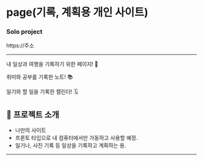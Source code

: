 # page(기록, 계획용 개인 사이트)  
### Solo project  

https://주소  

---  

내 일상과 여행을 기록하기 위한 페이지! 🌸  

취미와 공부를 기록한 노트! 📚  

일기와 할 일을 기록한 캘린더! 🗓️  
  

## 🐰 프로젝트 소개  
-   나만의 사이트
-   프론토 타입으로 내 컴퓨터에서만 가동하고 사용할 예정.
-   일기나, 사진 기록 등 일상을 기록하고 계획하는 용.
---
<!---
# 💪 프로젝트 기술 스택

프로젝트 기술 스택

Front: 

<img src="https://img.shields.io/badge/typeScript-3178C6?style=for-the-badge&logo=typeScript&logoColor=white"> <img src="https://img.shields.io/badge/recoil-f26b00?style=for-the-badge&logo=recoil&logoColor=white"> <img src="https://img.shields.io/badge/styledcomponents-DB7093?style=for-the-badge&logo=styledcomponents&logoColor=white"> <img src="https://img.shields.io/badge/eslint-4B32C3?style=for-the-badge&logo=eslint&logoColor=white"> <img src="https://img.shields.io/badge/prettier-F7B93E?style=for-the-badge&logo=prettier&logoColor=white"> <img src="https://img.shields.io/badge/materialui-007FFF?style=for-the-badge&logo=materialui&logoColor=white"> <img src="https://img.shields.io/badge/toastui-485AE2?style=for-the-badge&logo=toastui&logoColor=white">



Backend:

<img src="https://img.shields.io/badge/spring-6DB33F?style=for-the-badge&logo=spring&logoColor=white"> <img src="https://img.shields.io/badge/springsecurity-6DB33F?style=for-the-badge&logo=springsecurity&logoColor=white"> <img src="https://img.shields.io/badge/springboot-236DB33F?style=for-the-badge&logo=springboot&logoColor=white"> <img src="https://img.shields.io/badge/amazonaws-232F3E?style=for-the-badge&logo=amazonaws&logoColor=white" > <img src="https://img.shields.io/badge/mysql-4479A1?style=for-the-badge&logo=mysql&logoColor=white"> <img src="https://img.shields.io/badge/nginx-009639?style=for-the-badge&logo=nginx&logoColor=white">

협업툴: github, notion, discord, figma, gather

배포: AWS S3, AWS EC2, vercel


## 💪 Git 커밋 컨벤션

| 태그이름 | 설명 |
| - | - |
| feat | 새로운 기능 추가 |
| update | 수정 추가 |
| fix | 버그를 고친 경우 |
| design | CSS 등 사용자 UI 디자인 변경 |
| style | 코드 포맷 변경, 세미 콜론 누락, 코드 수정이 없는 경우 |
| refactor | 코드 리팩토링 |
| docs | 문서 수정 (MD 파일) |
| test | 테스트 코드를 생성하거나 수정 하는 경우 |
--->
